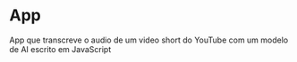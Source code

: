 # App

App que transcreve o audio de um video short do YouTube com um modelo de AI escrito em JavaScript
 

